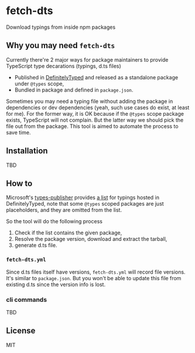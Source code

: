 # fetch-dts

Download typings from inside npm packages

## Why you may need `fetch-dts`

Currently there're 2 major ways for package maintainers to provide TypeScript type decarations (typings, d.ts files)

- Published in [DefinitelyTyped](https://github.com/DefinitelyTyped/DefinitelyTyped) and released as a standalone package under `@types` scope,
- Bundled in package and defined in `package.json`.

Sometimes you may need a typing file without adding the package in dependencies or dev dependencies (yeah, such use cases do exist, at least for me). For the former way, it is OK because if the `@types` scope package exists, TypeScript will not complain. But the latter way we should pick the file out from the package. This tool is aimed to automate the process to save time.

## Installation

TBD

## How to

Microsoft's [types-publisher](https://github.com/Microsoft/types-publisher) provides [a list](https://typespublisher.blob.core.windows.net/typespublisher/data/search-index-min.json) for typings hosted in DefinitelyTyped, note that some `@types` scoped packages are just placeholders, and they are omitted from the list.

So the tool will do the following process

1. Check if the list contains the given package,
1. Resolve the package version, download and extract the tarball,
1. generate d.ts file.

### `fetch-dts.yml`

Since d.ts files itself have versions, `fetch-dts.yml` will record file versions. It's similar to `package.json`. But you won't be able to update this file from existing d.ts since the version info is lost.

### cli commands

TBD

## License

MIT
